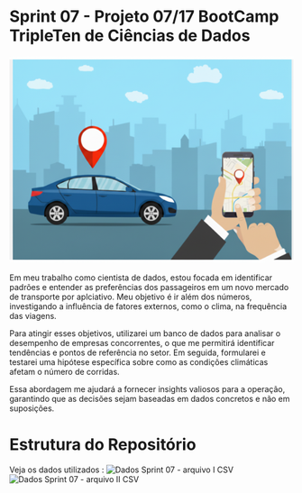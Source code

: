 # Sprint 07 - Projeto 07/17   BootCamp TripleTen de Ciências de Dados

![Ilustração de um celular com aplicativo de transporte](https://github.com/Angelaidt/Sprint-07---An-lise-para-empresa-de-aplicativos-de-carro-/blob/main/Imagem%20II%20-%20Aplicativo%20de%20carro.png)

Em meu trabalho como cientista de dados, estou focada em identificar padrões e entender as preferências dos passageiros em um novo mercado de transporte por aplciativo. Meu objetivo é ir além dos números, investigando a influência de fatores externos, como o clima, na frequência das viagens.

Para atingir esses objetivos, utilizarei um banco de dados para analisar o desempenho de empresas concorrentes, o que me permitirá identificar tendências e pontos de referência no setor. Em seguida, formularei e testarei uma hipótese específica sobre como as condições climáticas afetam o número de corridas.

Essa abordagem me ajudará a fornecer insights valiosos para a operação, garantindo que as decisões sejam baseadas em dados concretos e não em suposições.


# Estrutura do Repositório
Veja os dados utilizados : 
![Dados Sprint 07 - arquivo I CSV](https://github.com/Angelaidt/Sprint-07---An-lise-para-empresa-de-aplicativos-de-carro-/commit/6f2bda1b2d489aef18d1fb5e49975918fe56cc1f)
![Dados Sprint 07 - arquivo II CSV]()

